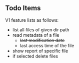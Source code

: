 ## Todo Items
V1 feature lists as follows:
 - ~~list all files of given dir path~~ 
  - read metadata of a file
    - ~~last modification date~~
    - last access time of the file
  - show report of specific file
  - if selected delete files